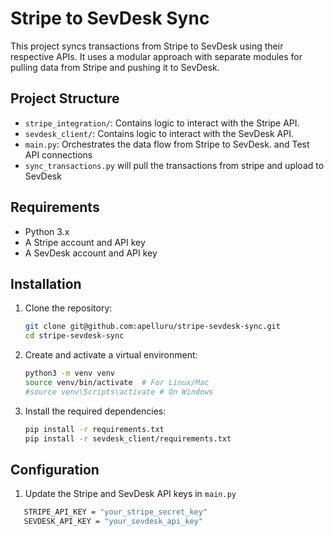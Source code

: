 # Stripe to SevDesk Sync

This project syncs transactions from Stripe to SevDesk using their respective APIs. It uses a modular approach with separate modules for pulling data from Stripe and pushing it to SevDesk.

## Project Structure

- `stripe_integration/`: Contains logic to interact with the Stripe API.
- `sevdesk_client/`: Contains logic to interact with the SevDesk API.
- `main.py`: Orchestrates the data flow from Stripe to SevDesk. and Test API connections
- `sync_transactions.py` will pull the transactions from stripe and upload to SevDesk

## Requirements

- Python 3.x
- A Stripe account and API key
- A SevDesk account and API key

## Installation

1. Clone the repository:
   ```bash
   git clone git@github.com:apelluru/stripe-sevdesk-sync.git
   cd stripe-sevdesk-sync
   ```

2. Create and activate a virtual environment:

    ```bash
    python3 -m venv venv
    source venv/bin/activate  # For Linux/Mac  
    #source venv\Scripts\activate # On Windows
    ```

3. Install the required dependencies:

    ```bash
    pip install -r requirements.txt
    pip install -r sevdesk_client/requirements.txt
    ```

## Configuration

1. Update the Stripe and SevDesk API keys in `main.py`

```bash
   STRIPE_API_KEY = "your_stripe_secret_key"
   SEVDESK_API_KEY = "your_sevdesk_api_key"
```
